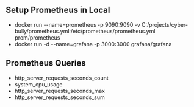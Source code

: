 ## Setup Prometheus in Local
* docker run --name=prometheus -p 9090:9090 -v C:/projects/cyber-bully/prometheus.yml:/etc/prometheus/prometheus.yml prom/prometheus
* docker run -d --name=grafana -p 3000:3000 grafana/grafana

## Prometheus Queries
* http_server_requests_seconds_count
* system_cpu_usage
* http_server_requests_seconds_max
* http_server_requests_seconds_sum
